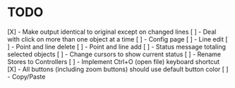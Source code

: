 # TODO

[X] - Make output identical to original except on changed lines
[ ] - Deal with click on more than one object at a time
[ ] - Config page
[ ] - Line edit
[ ] - Point and line delete
[ ] - Point and line add
[ ] - Status message totaling selected objects
[ ] - Change cursors to show current status
[ ] - Rename Stores to Controllers
[ ] - Implement Ctrl+O (open file) keyboard shortcut
[X] - All buttons (including zoom buttons) should use default button color
[ ] - Copy/Paste
